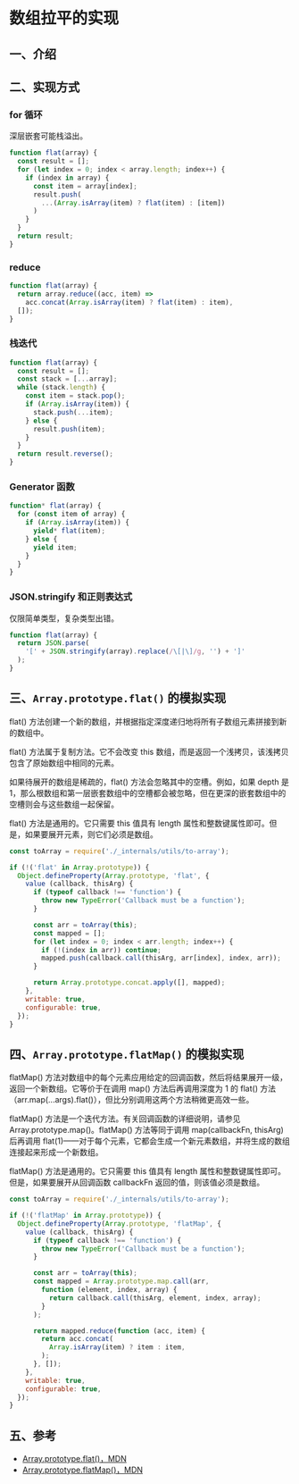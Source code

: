 # 数组拉平的实现

## 一、介绍

## 二、实现方式

### for 循环

深层嵌套可能栈溢出。

```javascript
function flat(array) {
  const result = [];
  for (let index = 0; index < array.length; index++) {
    if (index in array) {
      const item = array[index];
      result.push(
        ...(Array.isArray(item) ? flat(item) : [item])
      )
    }
  }
  return result;
}
```

### reduce

```javascript
function flat(array) {
  return array.reduce((acc, item) => 
    acc.concat(Array.isArray(item) ? flat(item) : item),
  []);
}
```

### 栈迭代

```javascript
function flat(array) {
  const result = [];
  const stack = [...array];
  while (stack.length) {
    const item = stack.pop();
    if (Array.isArray(item)) {
      stack.push(...item);
    } else {
      result.push(item);
    }
  }
  return result.reverse();
}
```

### Generator 函数

```javascript
function* flat(array) {
  for (const item of array) {
    if (Array.isArray(item)) {
      yield* flat(item);
    } else {
      yield item;
    }
  }
}
```

### JSON.stringify 和正则表达式

仅限简单类型，复杂类型出错。

```javascript
function flat(array) {
  return JSON.parse(
    '[' + JSON.stringify(array).replace(/\[|\]/g, '') + ']'
  );
}
```

## 三、`Array.prototype.flat()` 的模拟实现

flat() 方法创建一个新的数组，并根据指定深度递归地将所有子数组元素拼接到新的数组中。

flat() 方法属于复制方法。它不会改变 this 数组，而是返回一个浅拷贝，该浅拷贝包含了原始数组中相同的元素。

如果待展开的数组是稀疏的，flat() 方法会忽略其中的空槽。例如，如果 depth 是 1，那么根数组和第一层嵌套数组中的空槽都会被忽略，但在更深的嵌套数组中的空槽则会与这些数组一起保留。

flat() 方法是通用的。它只需要 this 值具有 length 属性和整数键属性即可。但是，如果要展开元素，则它们必须是数组。

```javascript
const toArray = require('./_internals/utils/to-array');

if (!('flat' in Array.prototype)) {
  Object.defineProperty(Array.prototype, 'flat', {
    value (callback, thisArg) {
      if (typeof callback !== 'function') {
        throw new TypeError('Callback must be a function');
      }

      const arr = toArray(this);
      const mapped = [];
      for (let index = 0; index < arr.length; index++) {
        if (!(index in arr)) continue;
        mapped.push(callback.call(thisArg, arr[index], index, arr));
      }

      return Array.prototype.concat.apply([], mapped);
    },
    writable: true,
    configurable: true,
  });
}
```

## 四、`Array.prototype.flatMap()` 的模拟实现

flatMap() 方法对数组中的每个元素应用给定的回调函数，然后将结果展开一级，返回一个新数组。它等价于在调用 map() 方法后再调用深度为 1 的 flat() 方法（arr.map(...args).flat()），但比分别调用这两个方法稍微更高效一些。

flatMap() 方法是一个迭代方法。有关回调函数的详细说明，请参见 Array.prototype.map()。flatMap() 方法等同于调用 map(callbackFn, thisArg) 后再调用 flat(1)——对于每个元素，它都会生成一个新元素数组，并将生成的数组连接起来形成一个新数组。

flatMap() 方法是通用的。它只需要 this 值具有 length 属性和整数键属性即可。但是，如果要展开从回调函数 callbackFn 返回的值，则该值必须是数组。

```javascript
const toArray = require('./_internals/utils/to-array');

if (!('flatMap' in Array.prototype)) {
  Object.defineProperty(Array.prototype, 'flatMap', {
    value (callback, thisArg) {
      if (typeof callback !== 'function') {
        throw new TypeError('Callback must be a function');
      }

      const arr = toArray(this);
      const mapped = Array.prototype.map.call(arr,
        function (element, index, array) {
          return callback.call(thisArg, element, index, array);
        }
      );

      return mapped.reduce(function (acc, item) {
        return acc.concat(
          Array.isArray(item) ? item : item,
        );
      }, []);
    },
    writable: true,
    configurable: true,
  });
}
```

## 五、参考

- [Array.prototype.flat()，MDN](https://developer.mozilla.org/zh-CN/docs/Web/JavaScript/Reference/Global_Objects/Array/flat)
- [Array.prototype.flatMap()，MDN](https://developer.mozilla.org/zh-CN/docs/Web/JavaScript/Reference/Global_Objects/Array/flatMap)
